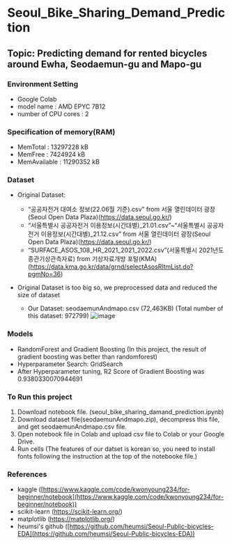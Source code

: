 # Seoul_Bike_Sharing_Demand_Prediction
## Topic: Predicting demand for rented bicycles around Ewha, Seodaemun-gu and Mapo-gu

### Environment Setting
- Google Colab
- model name	: AMD EPYC 7B12
- number of CPU cores : 2

### Specification of memory(RAM)
- MemTotal :       13297228 kB
- MemFree :         7424924 kB
- MemAvailable :   11290352 kB

### Dataset
- Original Dataset: 
    - “공공자전거 대여소 정보(22.06월 기준).csv” from 서울 열린데이터 광장(Seoul Open Data Plaza)(https://data.seoul.go.kr/)
    - “서울특별시 공공자전거 이용정보(시간대별)_21.01.csv”~“서울특별시 공공자전거 이용정보(시간대별)_21.12.csv” from 서울 열린데이터 광장(Seoul Open Data Plaza)(https://data.seoul.go.kr/)
    - “SURFACE_ASOS_108_HR_2021_2021_2022.csv”(서울특별시 2021년도 종관기상관측자료) from 기상자료개방 포털(KMA) (https://data.kma.go.kr/data/grnd/selectAsosRltmList.do?pgmNo=36)

- Original Dataset is too big so, we preprocessed data and reduced the size of dataset
    - Our Dataset: seodaemunAndmapo.csv (72,463KB) (Total number of this dataset: 972799)
    ![image](https://user-images.githubusercontent.com/76611903/208368643-81ae2c38-07aa-4228-bb05-ca7c1adb7868.png)
    
### Models
- RandomForest and Gradient Boosting (In this project, the result of gradient boosting was better than randomforest)
- Hyperparameter Search: GridSearch
- After Hyperparameter tuning, R2 Score of Gradient Boosting was 0.9380330070944691

### To Run this project
1. Download notebook file. (seoul_bike_sharing_damand_prediction.ipynb)
2. Download dataset file(seodaemunAndmapo.zip), decompress this file, and get seodaemunAndmapo.csv file.
3. Open notebook file in Colab and upload csv file to Colab or your Google Drive.
4. Run cells
(The features of our datset is korean so, you need to install fonts following the instruction at the top of the notebooke file.)

### References
- kaggle ([https://www.kaggle.com/code/kwonyoung234/for-beginner/notebook](https://www.kaggle.com/code/kwonyoung234/for-beginner/notebook))
- scikit-learn (https://scikit-learn.org/)
- matplotlib (https://matplotlib.org/)
- heumsi's github ([https://github.com/heumsi/Seoul-Public-bicycles-EDA](https://github.com/heumsi/Seoul-Public-bicycles-EDA))
